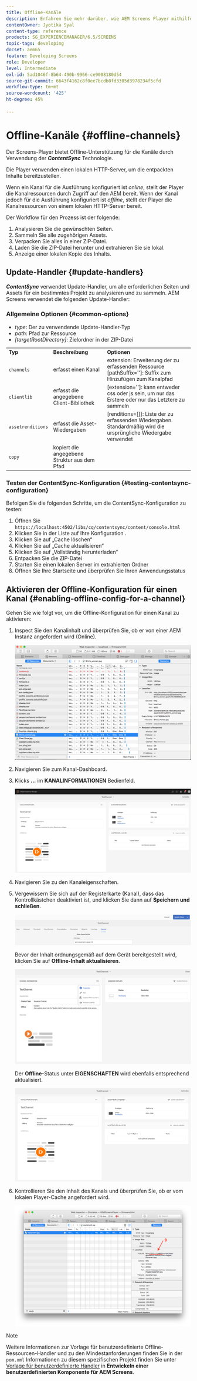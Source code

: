 ```yaml
---
title: Offline-Kanäle
description: Erfahren Sie mehr darüber, wie AEM Screens Player mithilfe der ContentSync-Technologie Offline-Unterstützung für Kanäle bietet.
contentOwner: Jyotika Syal
content-type: reference
products: SG_EXPERIENCEMANAGER/6.5/SCREENS
topic-tags: developing
docset: aem65
feature: Developing Screens
role: Developer
level: Intermediate
exl-id: 5ad1046f-8b64-490b-9966-ce9008180d54
source-git-commit: 6643f4162c8f0ee7bcdb0fd3305d3978234f5cfd
workflow-type: tm+mt
source-wordcount: '425'
ht-degree: 45%

---
```


# Offline-Kanäle {#offline-channels}

Der Screens-Player bietet Offline-Unterstützung für die Kanäle durch Verwendung der ***ContentSync*** Technologie.

Die Player verwenden einen lokalen HTTP-Server, um die entpackten Inhalte bereitzustellen.

Wenn ein Kanal für die Ausführung konfiguriert ist *online*, stellt der Player die Kanalressourcen durch Zugriff auf den AEM bereit. Wenn der Kanal jedoch für die Ausführung konfiguriert ist *offline*, stellt der Player die Kanalressourcen von einem lokalen HTTP-Server bereit.

Der Workflow für den Prozess ist der folgende:

1. Analysieren Sie die gewünschten Seiten.
1. Sammeln Sie alle zugehörigen Assets.
1. Verpacken Sie alles in einer ZIP-Datei.
1. Laden Sie die ZIP-Datei herunter und extrahieren Sie sie lokal.
1. Anzeige einer lokalen Kopie des Inhalts.

## Update-Handler {#update-handlers}

***ContentSync*** verwendet Update-Handler, um alle erforderlichen Seiten und Assets für ein bestimmtes Projekt zu analysieren und zu sammeln. AEM Screens verwendet die folgenden Update-Handler:

### Allgemeine Optionen {#common-options}

* *type*: Der zu verwendende Update-Handler-Typ
* *path*: Pfad zur Ressource
* *[targetRootDirectory]*: Zielordner in der ZIP-Datei

<table>
 <tbody>
  <tr>
   <td><strong>Typ</strong></td> 
   <td><strong>Beschreibung</strong></td> 
   <td><strong>Optionen</strong></td> 
  </tr>
  <tr>
   <td><code>channels</code></td> 
   <td>erfasst einen Kanal</td> 
   <td>extension: Erweiterung der zu erfassenden Ressource<br /> [pathSuffix='']: Suffix zum Hinzufügen zum Kanalpfad<br /> </td> 
  </tr>
  <tr>
   <td><code>clientlib</code></td> 
   <td>erfasst die angegebene Client-Bibliothek</td> 
   <td>[extension='']: kann entweder css oder js sein, um nur das Erstere oder nur das Letztere zu sammeln</td> 
  </tr>
  <tr>
   <td><code>assetrenditions</code></td> 
   <td>erfasst die Asset-Wiedergaben</td> 
   <td>[renditions=[]]: Liste der zu erfassenden Wiedergaben. Standardmäßig wird die ursprüngliche Wiedergabe verwendet</td> 
  </tr>
  <tr>
   <td><code>copy</code></td> 
   <td>kopiert die angegebene Struktur aus dem Pfad</td> 
   <td> </td> 
  </tr>
 </tbody>
</table>

### Testen der ContentSync-Konfiguration {#testing-contentsync-configuration}

Befolgen Sie die folgenden Schritte, um die ContentSync-Konfiguration zu testen:

1. Öffnen Sie `https://localhost:4502/libs/cq/contentsync/content/console.html`
1. Klicken Sie in der Liste auf Ihre Konfiguration .
1. Klicken Sie auf „Cache löschen“
1. Klicken Sie auf „Cache aktualisieren“
1. Klicken Sie auf „Vollständig herunterladen“
1. Entpacken Sie die ZIP-Datei
1. Starten Sie einen lokalen Server im extrahierten Ordner
1. Öffnen Sie Ihre Startseite und überprüfen Sie Ihren Anwendungsstatus

## Aktivieren der Offline-Konfiguration für einen Kanal {#enabling-offline-config-for-a-channel}

Gehen Sie wie folgt vor, um die Offline-Konfiguration für einen Kanal zu aktivieren:

1. Inspect Sie den Kanalinhalt und überprüfen Sie, ob er von einer AEM Instanz angefordert wird (Online).

   ![chlimage_1-24](assets/chlimage_1-24.png)

1. Navigieren Sie zum Kanal-Dashboard.
1. Klicks **...** im **KANALINFORMATIONEN** Bedienfeld.

   ![chlimage_1-25](assets/chlimage_1-25.png)

1. Navigieren Sie zu den Kanaleigenschaften.
1. Vergewissern Sie sich auf der Registerkarte (Kanal), dass das Kontrollkästchen deaktiviert ist, und klicken Sie dann auf **Speichern und schließen**.

   ![screen_shot_2017-12-19at122422pm](assets/screen_shot_2017-12-19at122422pm.png)

   Bevor der Inhalt ordnungsgemäß auf dem Gerät bereitgestellt wird, klicken Sie auf **Offline-Inhalt aktualisieren**.

   ![screen_shot_2017-12-19at122637pm](assets/screen_shot_2017-12-19at122637pm.png)

   Der **Offline**-Status unter **EIGENSCHAFTEN** wird ebenfalls entsprechend aktualisiert.

   ![screen_shot_2017-12-19at124735pm](assets/screen_shot_2017-12-19at124735pm.png)

1. Kontrollieren Sie den Inhalt des Kanals und überprüfen Sie, ob er vom lokalen Player-Cache angefordert wird.

   ![chlimage_1-26](assets/chlimage_1-26.png)

>[!NOTE]
>
>Weitere Informationen zur Vorlage für benutzerdefinierte Offline-Ressourcen-Handler und zu den Mindestanforderungen finden Sie in der `pom.xml` Informationen zu diesem spezifischen Projekt finden Sie unter [Vorlage für benutzerdefinierte Handler](/help/user-guide/developing-custom-component-tutorial-develop.md#custom-handlers) in **Entwickeln einer benutzerdefinierten Komponente für AEM Screens**.

